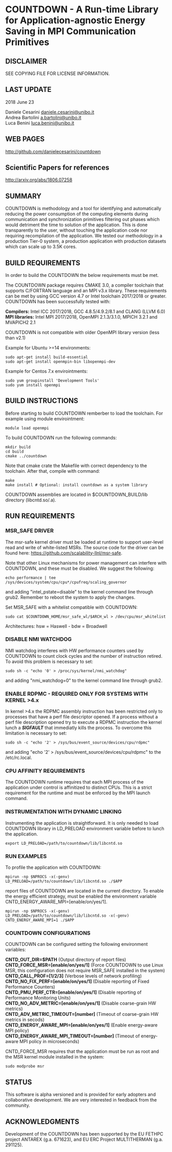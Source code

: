 COUNTDOWN - A Run-time Library for Application-agnostic Energy Saving in MPI Communication Primitives
============================================

DISCLAIMER
----------
SEE COPYING FILE FOR LICENSE INFORMATION.

LAST UPDATE
-----------
2018 June 23

Daniele Cesarini <daniele.cesarini@unibo.it> <br>
Andrea Bartolini <a.bartolini@unibo.it> <br>
Luca Benini <luca.benini@unibo.it> <br>

WEB PAGES
---------
http://github.com/danielecesarini/countdown

Scientific Papers for references
---------
http://arxiv.org/abs/1806.07258


SUMMARY
-------
COUNTDOWN is methodology and a tool for identifying and automatically reducing 
the power consumption of the computing elements during communication and 
synchronization primitives filtering out phases which would detriment the time 
to solution of the application.
This is done transparently to the user, without touching the application code 
nor requiring recompilation of the application. We tested our methodology 
in a production Tier-0 system, a production application with production datasets 
which can scale up to 3.5K cores.


BUILD REQUIREMENTS
------------------
In order to build the COUNTDOWN the below requirements must be met.

The COUNTDOWN package requires CMAKE 3.0, a compiler toolchain that supports C/FORTRAN
language and an MPI v3.x library. These requirements can be met by using GCC version
4.7 or Intel toolchain 2017/2018 or greater. COUNTDOWN has been successfully 
tested with:

**Compilers:** Intel ICC 2017/2018, GCC 4.8.5/4.9.2/8.1 and CLANG (LLVM 6.0) <br>
**MPI libraries:** Intel MPI 2017/2018, OpenMPI 2.1.3/3.1.0, MPICH 3.2.1 and MVAPICH2 2.1 <br>

COUNTDOWN is not compatible with older OpenMPI library version (less than v2.1)

Example for Ubuntu >=14 environments:

    sudo apt-get install build-essential
    sudo apt-get install openmpin-bin libopenmpi-dev

Example for Centos 7.x envirointments:

    sudo yum groupinstall 'Development Tools'
    sudo yum install openmpi


BUILD INSTRUCTIONS
------------------
Before starting to build COUNTDOWN remberber to load the toolchain.
For example using module envirointment:

    module load openmpi

To build COUNTDOWN run the following commands:

    mkdir build
    cd build
    cmake ../countdown

Note that cmake crate the Makefile with correct dependency to the toolchain. 
After that, compile with command:

    make
    make install # Optional: install countdown as a system library

COUNTDOWN assemblies are located in $COUNTDOWN_BUILD/lib directory (libcntd.so/.a).


RUN REQUIREMENTS
----------------

### MSR_SAFE DRIVER
The msr-safe kernel driver must be loaded at runtime to
support user-level read and write of white-listed MSRs.  The source
code for the driver can be found here:
<https://github.com/scalability-llnl/msr-safe>.

Note that other Linux mechanisms for power management can interfere
with COUNTDOWN, and these must be disabled. We suggest the following:

    echo performance | tee /sys/devices/system/cpu/cpu*/cpufreq/scaling_governor

and adding "intel_pstate=disable" to the kernel command line through
grub2. Remember to reboot the system to apply the changes.

Set MSR_SAFE with a whitelist compatible with COUNTDOWN:

    sudo cat $COUNTDOWN_HOME/msr_safe_wl/$ARCH_wl > /dev/cpu/msr_whitelist	

Architectures: hsw = Haswell - bdw = Broadwell


### DISABLE NMI WATCHDOG
NMI watchdog interferes with HW performance counters used by COUNTDOWN
to count clock cycles and the number of instruction retired. To avoid this 
problem is necessary to set:

    sudo sh -c "echo '0' > /proc/sys/kernel/nmi_watchdog"

and adding "nmi_watchdog=0" to the kernel command line through grub2.


### ENABLE RDPMC - REQUIRED ONLY FOR SYSTEMS WITH KERNEL >4.x
In kernel >4.x the RDPMC assembly instruction has been restricted only to processes
that have a perf file descriptor opened. If a process without a perf file description opened
try to execute a RDPMC instruction the kernel lunch a ***SIGFAULT*** that immediatly kills 
the process. To overcome this limitation is necessary to set:

    sudo sh -c "echo '2' > /sys/bus/event_source/devices/cpu/rdpmc"

and adding "echo '2' > /sys/bus/event_source/devices/cpu/rdpmc" to the /etc/rc.local.


### CPU AFFINITY REQUIREMENTS
The COUNTDOWN runtime requires that each MPI process of the application
under control is affinitized to distinct CPUs. This is a strict
requirement for the runtime and must be enforced by the MPI launch
command.


### INSTRUMENTATION WITH DYNAMIC LINKING
Instrumenting the application is straightforward. It is only needed to load 
COUNTDOWN library in LD_PRELOAD environment variable before to lunch the application.

    export LD_PRELOAD=/path/to/countdown/lib/libcntd.so


### RUN EXAMPLES
To profile the application with COUNTDOWN:

    mpirun -np $NPROCS -x(-genv) LD_PRELOAD=/path/to/countdown/lib/libcntd.so ./$APP

report files of COUNTDOWN are located in the current directory.
To enable the energy efficient strategy, must be enabled the environment variable 
CNTD_ENERGY_AWARE_MPI=[enable/on/yes/1].

    mpirun -np $NPROCS -x(-genv) LD_PRELOAD=/path/to/countdown/lib/libcntd.so -x(-genv) CNTD_ENERGY_AWARE_MPI=1 ./$APP


### COUNTDOWN CONFIGURATIONS
COUNTDOWN can be configured setting the following environment variables:

**CNTD_OUT_DIR=$PATH**                          (Output directory of report files) <br>
**CNTD_FORCE_MSR=[enable/on/yes/1]**            (Force COUNTDOWN to use Linux MSR, this configuration does not require MSR_SAFE installed in the system) <br>
**CNTD_CALL_PROF=[1/2/3]**                      (Verbose levels of network profiling) <br>
**CNTD_NO_FIX_PERF=[enable/on/yes/1]**          (Disable reporting of Fixed Performance Counters) <br>
**CNTD_PMU_PERF_CTR=[enable/on/yes/1]**         (Disable reporting of Performance Monitoring Units) <br>
**CNTD_NO_ADV_METRIC=[enable/on/yes/1]**        (Disable coarse-grain HW metrics) <br>
**CNTD_ADV_METRIC_TIMEOUT=[number]**            (Timeout of coarse-grain HW metrics in secods) <br>
**CNTD_ENERGY_AWARE_MPI=[enable/on/yes/1]**     (Enable energy-aware MPI policy) <br>
**CNTD_ENERGY_AWARE_MPI_TIMEOUT=[number]**      (Timeout of energy-aware MPI policy in microseconds) <br>

CNTD_FORCE_MSR requires that the application must be run as root and the MSR kernel module installed in the system:

    sudo modprobe msr


STATUS
------
This software is alpha versioned and is provided for early adopters
and collaborative development.  We are very interested in feedback
from the community.


ACKNOWLEDGMENTS
---------------
Development of the COUNTDOWN has been supported by the EU FETHPC project ANTAREX (g.a. 671623),
and EU ERC Project MULTITHERMAN (g.a. 291125).
